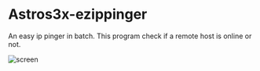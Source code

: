 # Astros3x-ezippinger
An easy ip pinger in batch. This program check if a remote host is online or not.

![screen](https://user-images.githubusercontent.com/87500882/209375495-f376914a-2ca5-4146-b8fe-55ecfa9b11ac.png)
